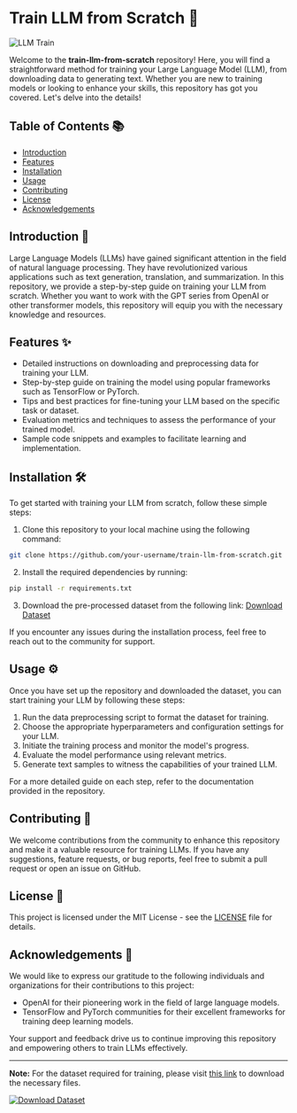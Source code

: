 # Train LLM from Scratch 🚀

![LLM Train](https://images.unsplash.com/photo-1551262062-eb4629318f5a)

Welcome to the **train-llm-from-scratch** repository! Here, you will find a straightforward method for training your Large Language Model (LLM), from downloading data to generating text. Whether you are new to training models or looking to enhance your skills, this repository has got you covered. Let's delve into the details!

## Table of Contents 📚
- [Introduction](#introduction)
- [Features](#features)
- [Installation](#installation)
- [Usage](#usage)
- [Contributing](#contributing)
- [License](#license)
- [Acknowledgements](#acknowledgements)

## Introduction 📖
Large Language Models (LLMs) have gained significant attention in the field of natural language processing. They have revolutionized various applications such as text generation, translation, and summarization. In this repository, we provide a step-by-step guide on training your LLM from scratch. Whether you want to work with the GPT series from OpenAI or other transformer models, this repository will equip you with the necessary knowledge and resources.

## Features ✨
- Detailed instructions on downloading and preprocessing data for training your LLM.
- Step-by-step guide on training the model using popular frameworks such as TensorFlow or PyTorch.
- Tips and best practices for fine-tuning your LLM based on the specific task or dataset.
- Evaluation metrics and techniques to assess the performance of your trained model.
- Sample code snippets and examples to facilitate learning and implementation.

## Installation 🛠️
To get started with training your LLM from scratch, follow these simple steps:
1. Clone this repository to your local machine using the following command:
```bash
git clone https://github.com/your-username/train-llm-from-scratch.git
```
2. Install the required dependencies by running:
```bash
pip install -r requirements.txt
```
3. Download the pre-processed dataset from the following link: [Download Dataset](#needs_to_be_launched)

If you encounter any issues during the installation process, feel free to reach out to the community for support.

## Usage ⚙️
Once you have set up the repository and downloaded the dataset, you can start training your LLM by following these steps:
1. Run the data preprocessing script to format the dataset for training.
2. Choose the appropriate hyperparameters and configuration settings for your LLM.
3. Initiate the training process and monitor the model's progress.
4. Evaluate the model performance using relevant metrics.
5. Generate text samples to witness the capabilities of your trained LLM.

For a more detailed guide on each step, refer to the documentation provided in the repository.

## Contributing 🤝
We welcome contributions from the community to enhance this repository and make it a valuable resource for training LLMs. If you have any suggestions, feature requests, or bug reports, feel free to submit a pull request or open an issue on GitHub.

## License 📄
This project is licensed under the MIT License - see the [LICENSE](LICENSE) file for details.

## Acknowledgements 🙏
We would like to express our gratitude to the following individuals and organizations for their contributions to this project:
- OpenAI for their pioneering work in the field of large language models.
- TensorFlow and PyTorch communities for their excellent frameworks for training deep learning models.

Your support and feedback drive us to continue improving this repository and empowering others to train LLMs effectively.

---

**Note:** For the dataset required for training, please visit [this link](#needs_to_be_launched) to download the necessary files.

[![Download Dataset](https://img.shields.io/badge/Download-Dataset-blue)](#needs_to_be_launched)

